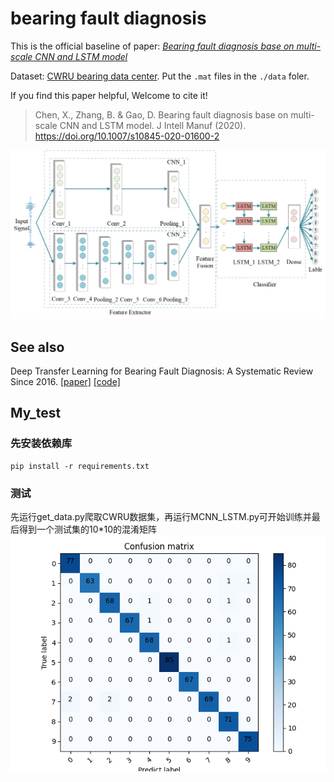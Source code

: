 # bearing fault diagnosis

This is the official baseline of paper: [*Bearing fault diagnosis base on multi-scale CNN and LSTM model*](https://doi.org/10.1007/s10845-020-01600-2)

Dataset: [CWRU bearing data center](https://engineering.case.edu/bearingdatacenter/welcome).
Put the `.mat` files in the `./data` foler.  

If you find this paper helpful, Welcome to cite it!
> Chen, X., Zhang, B. & Gao, D. Bearing fault diagnosis base on multi-scale CNN and LSTM model. J Intell Manuf (2020). https://doi.org/10.1007/s10845-020-01600-2

![](framework.jpg)

## See also

Deep Transfer Learning for Bearing Fault Diagnosis: A Systematic Review Since 2016. [[paper]](https://ieeexplore.ieee.org/abstract/document/10042467) [[code]](https://github.com/Xiaohan-Chen/fault-diagnosis-transfer-learning-pytorch)

## My_test

### 先安装依赖库

    pip install -r requirements.txt

### 测试

先运行get_data.py爬取CWRU数据集，再运行MCNN_LSTM.py可开始训练并最后得到一个测试集的10*10的混淆矩阵
![](Figure_1.png)
